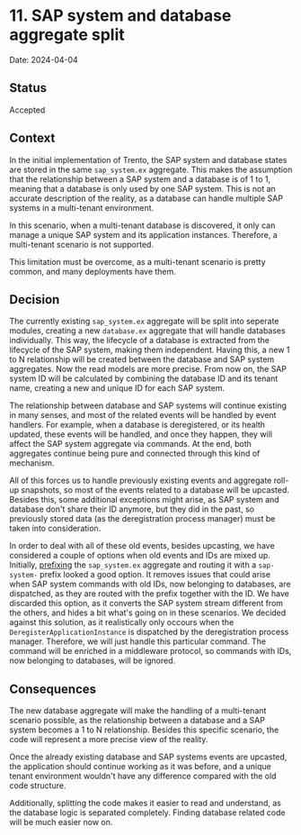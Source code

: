# 11. SAP system and database aggregate split

Date: 2024-04-04

## Status

Accepted

## Context

In the initial implementation of Trento, the SAP system and database states are stored in the same `sap_system.ex` aggregate. This makes the assumption that the relationship between a SAP system and a database is of 1 to 1, meaning that a database is only used by one SAP system. This is not an accurate description of the reality, as a database can handle multiple SAP systems in a multi-tenant environment.

In this scenario, when a multi-tenant database is discovered, it only can manage a unique SAP system and its application instances. Therefore, a multi-tenant scenario is not supported.

This limitation must be overcome, as a multi-tenant scenario is pretty common, and many deployments have them.

## Decision

The currently existing `sap_system.ex` aggregate will be split into seperate modules, creating a new `database.ex` aggregate that will handle databases individually. This way, the lifecycle of a database is extracted from the lifecycle of the SAP system, making them independent. Having this, a new 1 to N relationship will be created between the database and SAP system aggregates. Now the read models are more precise. From now on, the SAP system ID will be calculated by combining the database ID and its tenant name, creating a new and unique ID for each SAP system.

The relationship between database and SAP systems will continue existing in many senses, and most of the related events will be handled by event handlers. For example, when a database is deregistered, or its health updated, these events will be handled, and once they happen, they will affect the SAP system aggregate via commands. At the end, both aggregates continue being pure and connected through this kind of mechanism.

All of this forces us to handle previously existing events and aggregate roll-up snapshots, so most of the events related to a database will be upcasted. Besides this, some additional exceptions might arise, as SAP system and database don't share their ID anymore, but they did in the past, so previously stored data (as the deregistration process manager) must be taken into consideration.

In order to deal with all of these old events, besides upcasting, we have considered a couple of options when old events and IDs are mixed up. Initially, [prefixing](https://hexdocs.pm/commanded/Commanded.Commands.Router.html#module-define-aggregate-identity) the `sap_system.ex` aggregate and routing it with a `sap-system-` prefix looked a good option. It removes issues that could arise when SAP system commands with old IDs, now belonging to databases, are dispatched, as they are routed with the prefix together with the ID. We have discarded this option, as it converts the SAP system stream different from the others, and hides a bit what's going on in these scenarios. We decided against this solution, as it realistically only occours when the `DeregisterApplicationInstance` is dispatched by the deregistration process manager. Therefore, we will just handle this particular command. The command will be enriched in a middleware protocol, so commands with IDs, now belonging to databases, will be ignored.

## Consequences

The new database aggregate will make the handling of a multi-tenant scenario possible, as the relationship between a database and a SAP system becomes a 1 to N relationship. Besides this specific scenario, the code will represent a more precise view of the reality.

Once the already existing database and SAP systems events are upcasted, the application should continue working as it was before, and a unique tenant environment wouldn't have any difference compared with the old code structure.

Additionally, splitting the code makes it easier to read and understand, as the database logic is separated completely. Finding database related code will be much easier now on.